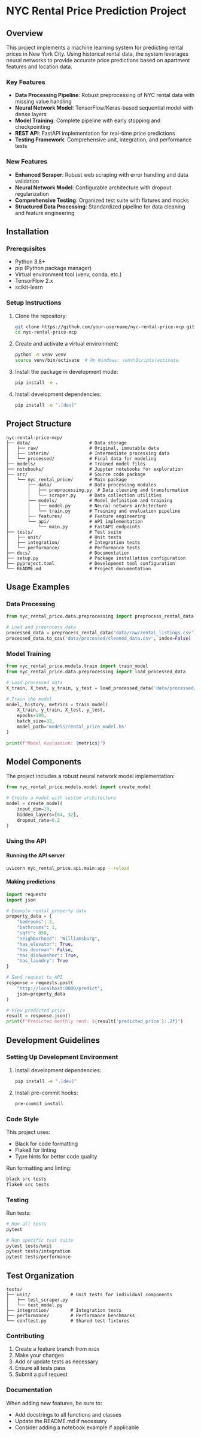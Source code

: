 # NYC Rental Price Prediction Project

## Overview

This project implements a machine learning system for predicting rental prices in New York City. Using historical rental data, the system leverages neural networks to provide accurate price predictions based on apartment features and location data.

### Key Features

- **Data Processing Pipeline**: Robust preprocessing of NYC rental data with missing value handling
- **Neural Network Model**: TensorFlow/Keras-based sequential model with dense layers
- **Model Training**: Complete pipeline with early stopping and checkpointing
- **REST API**: FastAPI implementation for real-time price predictions
- **Testing Framework**: Comprehensive unit, integration, and performance tests

### New Features

- **Enhanced Scraper**: Robust web scraping with error handling and data validation
- **Neural Network Model**: Configurable architecture with dropout regularization
- **Comprehensive Testing**: Organized test suite with fixtures and mocks
- **Structured Data Processing**: Standardized pipeline for data cleaning and feature engineering

## Installation

### Prerequisites

- Python 3.8+
- pip (Python package manager)
- Virtual environment tool (venv, conda, etc.)
- TensorFlow 2.x
- scikit-learn

### Setup Instructions

1. Clone the repository:
   ```bash
   git clone https://github.com/your-username/nyc-rental-price-mcp.git
   cd nyc-rental-price-mcp
   ```

2. Create and activate a virtual environment:
   ```bash
   python -m venv venv
   source venv/bin/activate  # On Windows: venv\Scripts\activate
   ```

3. Install the package in development mode:
   ```bash
   pip install -e .
   ```

4. Install development dependencies:
   ```bash
   pip install -e ".[dev]"
   ```

## Project Structure

```
nyc-rental-price-mcp/
├── data/                      # Data storage
│   ├── raw/                   # Original, immutable data
│   ├── interim/               # Intermediate processing data
│   └── processed/             # Final data for modeling
├── models/                    # Trained model files
├── notebooks/                 # Jupyter notebooks for exploration
├── src/                       # Source code package
│   └── nyc_rental_price/      # Main package
│       ├── data/              # Data processing modules
│       │   ├── preprocessing.py  # Data cleaning and transformation
│       │   └── scraper.py     # Data collection utilities
│       ├── models/            # Model definition and training
│       │   ├── model.py       # Neural network architecture
│       │   └── train.py       # Training and evaluation pipeline
│       ├── features/          # Feature engineering
│       └── api/               # API implementation
│           └── main.py        # FastAPI endpoints
├── tests/                     # Test suite
│   ├── unit/                  # Unit tests
│   ├── integration/           # Integration tests
│   └── performance/           # Performance tests
├── docs/                      # Documentation
├── setup.py                   # Package installation configuration
├── pyproject.toml             # Development tool configuration
└── README.md                  # Project documentation
```

## Usage Examples

### Data Processing

```python
from nyc_rental_price.data.preprocessing import preprocess_rental_data

# Load and preprocess data
processed_data = preprocess_rental_data('data/raw/rental_listings.csv')
processed_data.to_csv('data/processed/cleaned_data.csv', index=False)
```

### Model Training

```python
from nyc_rental_price.models.train import train_model
from nyc_rental_price.data.preprocessing import load_processed_data

# Load processed data
X_train, X_test, y_train, y_test = load_processed_data('data/processed/cleaned_data.csv')

# Train the model
model, history, metrics = train_model(
    X_train, y_train, X_test, y_test,
    epochs=100,
    batch_size=32,
    model_path='models/rental_price_model.h5'
)

print(f"Model evaluation: {metrics}")
```

## Model Components

The project includes a robust neural network model implementation:
```python
from nyc_rental_price.models.model import create_model

# Create a model with custom architecture
model = create_model(
    input_dim=10,
    hidden_layers=[64, 32],
    dropout_rate=0.2
)
```

### Using the API

#### Running the API server
```bash
uvicorn nyc_rental_price.api.main:app --reload
```

#### Making predictions
```python
import requests
import json

# Example rental property data
property_data = {
    "bedrooms": 2,
    "bathrooms": 1,
    "sqft": 850,
    "neighborhood": "Williamsburg",
    "has_elevator": True,
    "has_doorman": False,
    "has_dishwasher": True,
    "has_laundry": True
}

# Send request to API
response = requests.post(
    "http://localhost:8000/predict",
    json=property_data
)

# View predicted price
result = response.json()
print(f"Predicted monthly rent: ${result['predicted_price']:.2f}")
```

## Development Guidelines

### Setting Up Development Environment

1. Install development dependencies:
   ```bash
   pip install -e ".[dev]"
   ```

2. Install pre-commit hooks:
   ```bash
   pre-commit install
   ```

### Code Style

This project uses:
- Black for code formatting
- Flake8 for linting
- Type hints for better code quality

Run formatting and linting:
```bash
black src tests
flake8 src tests
```

### Testing

Run tests:
```bash
# Run all tests
pytest

# Run specific test suite
pytest tests/unit
pytest tests/integration
pytest tests/performance
```

## Test Organization

```
tests/
├── unit/               # Unit tests for individual components
│   ├── test_scraper.py
│   └── test_model.py
├── integration/        # Integration tests
├── performance/        # Performance benchmarks
└── conftest.py         # Shared test fixtures
```

### Contributing

1. Create a feature branch from `main`
2. Make your changes
3. Add or update tests as necessary
4. Ensure all tests pass
5. Submit a pull request

### Documentation

When adding new features, be sure to:
- Add docstrings to all functions and classes
- Update the README.md if necessary
- Consider adding a notebook example if applicable
